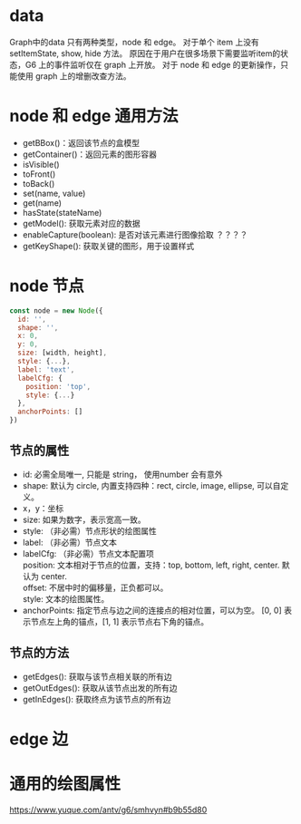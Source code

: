 # data
Graph中的data 只有两种类型，node 和 edge。
对于单个 item 上没有 setItemState, show, hide 方法。
原因在于用户在很多场景下需要监听item的状态，G6 上的事件监听仅在 graph 上开放。
对于 node 和 edge 的更新操作，只能使用 graph 上的增删改查方法。

# node 和 edge 通用方法
* getBBox()：返回该节点的盒模型
* getContainer()：返回元素的图形容器
* isVisible()
* toFront()
* toBack()
* set(name, value)
* get(name)
* hasState(stateName)
* getModel(): 获取元素对应的数据
* enableCapture(boolean): 是否对该元素进行图像拾取   ？？？？
* getKeyShape(): 获取关键的图形，用于设置样式


# node 节点
```js
const node = new Node({
  id: '',
  shape: '',
  x: 0,
  y: 0,
  size: [width, height],
  style: {...},
  label: 'text',
  labelCfg: {
    position: 'top',
    style: {...}
  },
  anchorPoints: []
})
```
## 节点的属性
* id: 必需全局唯一, 只能是 string， 使用number 会有意外
* shape: 默认为 circle, 内置支持四种：rect, circle, image, ellipse, 可以自定义。
* x，y：坐标
* size: 如果为数字，表示宽高一致。
* style: （非必需）节点形状的绘图属性
* label: （非必需）节点文本
* labelCfg: （非必需）节点文本配置项   
position: 文本相对于节点的位置，支持：top, bottom, left, right, center. 默认为 center.   
offset: 不居中时的偏移量，正负都可以。   
style: 文本的绘图属性。   
* anchorPoints: 指定节点与边之间的连接点的相对位置，可以为空。
[0, 0] 表示节点左上角的锚点，[1, 1] 表示节点右下角的锚点。

## 节点的方法
* getEdges(): 获取与该节点相关联的所有边
* getOutEdges(): 获取从该节点出发的所有边
* getInEdges(): 获取终点为该节点的所有边

# edge 边


# 通用的绘图属性
https://www.yuque.com/antv/g6/smhvyn#b9b55d80